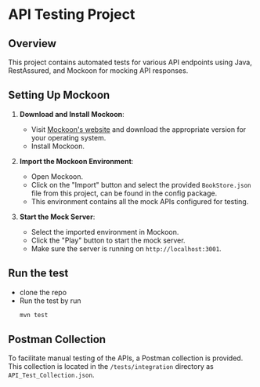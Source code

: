 # API Testing Project

## Overview

This project contains automated tests for various API endpoints using Java, RestAssured, and Mockoon for mocking API responses.

## Setting Up Mockoon

1. **Download and Install Mockoon**:
    - Visit [Mockoon's website](https://mockoon.com/download) and download the appropriate version for your operating system.
    - Install Mockoon.

2. **Import the Mockoon Environment**:
    - Open Mockoon.
    - Click on the "Import" button and select the provided `BookStore.json` file from this project, can be found in the config package.
    - This environment contains all the mock APIs configured for testing.

3. **Start the Mock Server**:
    - Select the imported environment in Mockoon.
    - Click the "Play" button to start the mock server.
    - Make sure the server is running on `http://localhost:3001`.

## Run the test

- clone the repo
- Run the test by run
    ```bash
   mvn test

## Postman Collection

To facilitate manual testing of the APIs, a Postman collection is provided. This collection is located in the `/tests/integration` directory as `API_Test_Collection.json`. 
